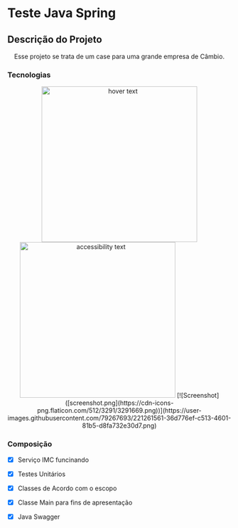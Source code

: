 # Teste Java Spring

## Descrição do Projeto
<p align="center">Esse projeto se trata de um case para uma grande empresa de Câmbio.</p>

### Tecnologias
<p align="center">
  <img src="[(https://cdn-icons-png.flaticon.com/512/3291/3291669.png)](https://cdn.icon-icons.com/icons2/159/PNG/256/java_22523.png)" width="350" title="hover text">
  <img src="[your_relative_path_here_number_2_large_name](https://cdn-icons-png.flaticon.com/512/3291/3291669.png)" width="350" alt="accessibility text">
  [![Screenshot]([screenshot.png](https://cdn-icons-png.flaticon.com/512/3291/3291669.png))](https://user-images.githubusercontent.com/79267693/221261561-36d776ef-c513-4601-81b5-d8fa732e30d7.png)
</p>

### Composição

- [x] Serviço IMC funcinando
- [x] Testes Unitários
- [x] Classes de Acordo com o escopo
- [x] Classe Main para fins de apresentação
- [x] Java Swagger

